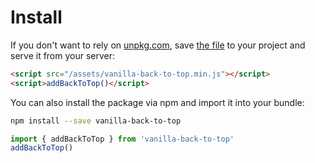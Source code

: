 # Install

If you don't want to rely on [unpkg.com](https://unpkg.com/#/about), save [the file](https://unpkg.com/vanilla-back-to-top@7.1.6/dist/vanilla-back-to-top.min.js) to your project and serve it from your server:
```html
<script src="/assets/vanilla-back-to-top.min.js"></script>
<script>addBackToTop()</script>
```

You can also install the package via npm and import it into your bundle:
```bash
npm install --save vanilla-back-to-top
```
```js
import { addBackToTop } from 'vanilla-back-to-top'
addBackToTop()
```

